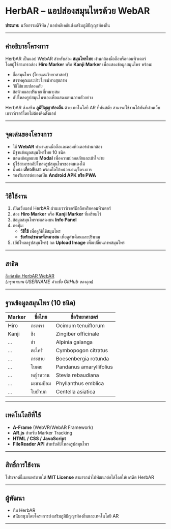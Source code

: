 # HerbAR – แอปส่องสมุนไพรด้วย WebAR

**ประเภท:** นวัตกรรมดิจิทัล / แอปพลิเคชันส่งเสริมภูมิปัญญาท้องถิ่น

---

## คำอธิบายโครงการ

HerbAR เป็นแอป WebAR สำหรับส่อง **สมุนไพรไทย** ผ่านกล้องมือถือหรือคอมพิวเตอร์  
โดยผู้ใช้สามารถส่อง **Hiro Marker** หรือ **Kanji Marker** เพื่อแสดงข้อมูลสมุนไพร พร้อม:

- ชื่อสมุนไพร (ไทยและวิทยาศาสตร์)  
- สรรพคุณและประโยชน์ทางสุขภาพ  
- วิธีใช้แบบปลอดภัย  
- ข้อห้ามและปริมาณที่เหมาะสม  
- อัปโหลดรูปสมุนไพรเองเพื่อแสดงแทนภาพตัวอย่าง  

HerbAR ส่งเสริม **ภูมิปัญญาท้องถิ่น** ด้วยเทคโนโลยี AR ที่ทันสมัย สามารถใช้งานได้ทันทีผ่านเว็บเบราว์เซอร์โดยไม่ต้องติดตั้งแอป

---

## จุดเด่นของโครงการ

- ใช้ **WebAR** ทำงานบนมือถือและคอมพิวเตอร์ผ่านกล้อง  
- มีฐานข้อมูลสมุนไพรไทย 10 ชนิด  
- แสดงข้อมูลแบบ **Modal** เพื่อความปลอดภัยและเข้าใจง่าย  
- ผู้ใช้สามารถอัปโหลดรูปสมุนไพรของตนเองได้  
- มีหน้า **เกี่ยวกับเรา** พร้อมโลโก้หน่วยงาน/โครงการ  
- รองรับการต่อยอดเป็น **Android APK หรือ PWA**  

---

## วิธีใช้งาน

1. เปิดเว็บแอป HerbAR ผ่านเบราว์เซอร์มือถือหรือคอมพิวเตอร์  
2. ส่อง **Hiro Marker** หรือ **Kanji Marker** ที่เตรียมไว้  
3. ข้อมูลสมุนไพรจะแสดงบน **Info Panel**  
4. กดปุ่ม:  
   - **วิธีใช้** เพื่อดูวิธีใช้สมุนไพร  
   - **ข้อห้าม/ขนาดที่เหมาะสม** เพื่อดูคำเตือนและปริมาณ  
5. (อัปโหลดรูปสมุนไพร) กด **Upload Image** เพื่อเปลี่ยนภาพสมุนไพร  

---

## สาธิต

[ลิงก์สาธิต HerbAR WebAR](https://github.com/USERNAME/HerbAR)  
*(กรุณาแทน USERNAME ด้วยชื่อ GitHub ของคุณ)*  

---

## ฐานข้อมูลสมุนไพร (10 ชนิด)

| Marker | ชื่อไทย | ชื่อวิทยาศาสตร์ |
|--------|---------|----------------|
| Hiro | กะเพรา | Ocimum tenuiflorum |
| Kanji | ขิง | Zingiber officinale |
| ... | ข่า | Alpinia galanga |
| ... | ตะไคร้ | Cymbopogon citratus |
| ... | กระชาย | Boesenbergia rotunda |
| ... | ใบเตย | Pandanus amaryllifolius |
| ... | หญ้าหวาน | Stevia rebaudiana |
| ... | มะขามป้อม | Phyllanthus emblica |
| ... | ใบบัวบก | Centella asiatica |

---

## เทคโนโลยีที่ใช้

- **A-Frame** (WebVR/WebAR Framework)  
- **AR.js** สำหรับ Marker Tracking  
- **HTML / CSS / JavaScript**  
- **FileReader API** สำหรับอัปโหลดรูปสมุนไพร  

---

## สิทธิ์การใช้งาน

โปรเจกต์นี้เผยแพร่ภายใต้ **MIT License** สามารถนำไปพัฒนาต่อได้โดยให้เครดิต HerbAR  

---

## ผู้พัฒนา

- ทีม HerbAR  
- สนับสนุนโดยโครงการส่งเสริมภูมิปัญญาท้องถิ่นและเทคโนโลยี AR  

---
